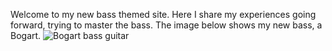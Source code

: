 Welcome to my new bass themed site.
Here I share my experiences going forward, trying to master the bass.
The image below shows my new bass, a Bogart.
![Bogart bass guitar](https://pbs.twimg.com/media/FK-05pLXIAUDEr8?format=jpg&name=large)